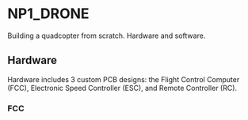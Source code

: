 # NP1_DRONE
Building a quadcopter from scratch. Hardware and software.
## Hardware
Hardware includes 3 custom PCB designs: the Flight Control Computer (FCC), Electronic Speed Controller (ESC), and Remote Controller (RC).
### FCC



